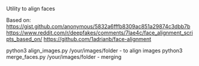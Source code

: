 Utility to align faces

Based on: 
https://gist.github.com/anonymous/5832a6fffb8309ac851a29874c3dbb7b
https://www.reddit.com/r/deepfakes/comments/7lae4c/face_alignment_scripts_based_on/
https://github.com/1adrianb/face-alignment

python3 align_images.py /your/images/folder - to align images
python3 merge_faces.py /your/images/folder - merging
